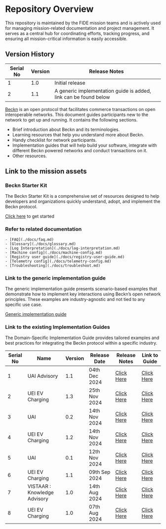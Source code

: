 # Repository Overview

This repository is maintained by the FIDE mission teams and is actively used for managing mission-related documentation and project management. It serves as a central hub for coordinating efforts, tracking progress, and ensuring all mission-critical information is easily accessible.

## Version History

| Serial No     | Version  | Release Notes  |
|---------------|----------|----------------|
| 1             | 1.0      |         Initial release       |
| 2             | 1.1      |         A generic implementation guide is added, link can be found below       |

[Beckn](https://github.com/beckn) is an open protocol that facilitates commerce transactions on open interoperable networks. This document guides participants new to the network to get up and running. It contains the following sections.

- Brief introduction about Beckn and its terminologies.
- Learning resources that help you understand more about Beckn.
- Handy checklist for network participants.
- Implementation guides that will help build your software, integrate with different Beckn powered networks and conduct transactions on it.
- Other resources.

## Link to the mission assets

### Beckn Starter Kit
The Beckn Starter Kit is a comprehensive set of resources designed to help developers and organizations quickly understand, adopt, and implement the Beckn protocol. 

[Click here](./docs/starter_kit/starter_kit.md) to get started

### Refer to related documentation
    - [FAQ](./docs/faq.md)
    - [Glossary](./docs/glossary.md)
    - [Log Interpretation](./docs/log-interpretation.md)
    - [Machine config](./docs/machine-config.md)
    - [Registry user guide](./docs/registry-user-guide.md)
    - [Telemetry config](./docs/telemetry-config.md)
    - [Troubleshooting](./docs/troubleshoot.md)

### Link to the generic implementation guide
The generic implementation guide presents scenario-based examples that demonstrate how to implement key interactions using Beckn’s open network principles. These examples are industry-agnostic and not tied to any specific use case.

[Generic implementation guide](./Generic-Implementation-Guide/generic_implementation_guide.md)


### Link to the existing Implementation Guides
The Domain-Specific Implementation Guide provides tailored examples and best practices for integrating the Beckn protocol within a specific industry.

| Serial No     | Name                     | Version  | Release Date   |Release Notes  |Link to Guide  |
|---------------|--------------------------|----------|----------------|----------------|---------------|
| 1             | UAI Advisory   |1.1       |04th Dec 2024   |[Click Here](https://github.com/beckn/missions/blob/main/UAI/Release%20Notes/UAI%20Release%20Notes.md)   | [Click Here](https://github.com/beckn/missions/blob/main/UAI/implementation-guides/advisory/implementation_guide_knowledge_advisory.md)
| 2             | UEI EV Charging  |1.3       |25th Nov 2024   |[Click Here](https://github.com/beckn/missions/blob/main/UEI/Release%20Notes/UEI%20Release%20Notes.md)   | [Click Here](https://github.com/beckn/missions/blob/main/UEI/implementation-guides/EV-charging/implementation_guide_charging.md)
| 3             | UAI   |0.2       |14th Nov 2024   |[Click Here](https://github.com/beckn/missions/blob/main/UAI/Release%20Notes/UAI%20Release%20Notes.md)   | [Click Here](https://github.com/beckn/missions/tree/main/UAI)
| 4             | UEI EV Charging  |1.2       |14th Nov 2024   |[Click Here](https://github.com/beckn/missions/blob/main/UEI/Release%20Notes/UEI%20Release%20Notes.md)   | [Click Here](https://github.com/beckn/missions/blob/main/UEI/implementation-guides/EV-charging/implementation_guide_charging.md)
| 5             | UAI   |0.1       |12th Nov 2024   |[Click Here](https://github.com/beckn/missions/blob/main/UAI/Release%20Notes/UAI%20Release%20Notes.md)   | [Click Here](https://github.com/beckn/missions/tree/main/UAI)
| 6             | UEI EV Charging  |1.1       |09th Sep 2024   |[Click Here](https://github.com/beckn/missions/blob/main/UEI/Release%20Notes/UEI%20Release%20Notes.md)   | [Click Here](https://github.com/beckn/missions/blob/main/UEI/implementation-guides/EV-charging/implementation_guide_charging.md)
| 7             | VISTAAR : Knowledge Advisory  |1.0       |14th Aug 2024   |[Click Here](https://github.com/beckn/missions/blob/main/VISTAAR/Release%20Notes/Vistaar%20Release%20Notes.md)   | [Click Here](https://github.com/beckn/missions/blob/main/VISTAAR/implementation_guide_knowledge_advisory.md)
| 8             | UEI EV Charging  |1.0       |07th Aug 2024   |[Click Here](https://github.com/beckn/missions/blob/main/UEI/Release%20Notes/UEI%20Release%20Notes.md)   | [Click Here](https://github.com/beckn/missions/blob/main/UEI/implementation-guides/EV-charging/implementation_guide_charging.md)
